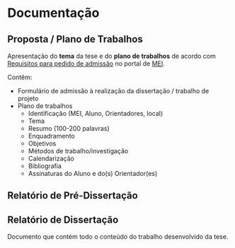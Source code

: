 # Documentação

## Proposta / Plano de Trabalhos
Apresentação do **tema** da tese e do **plano de trabalhos** de acordo com [Requisitos para pedido de admissão][1] no portal de [MEI][2].

[1]: http://mei.di.uminho.pt/?q=pt-pt/dissertacao#admissao
[2]: http://mei.di.uminho.pt/

Contêm:

- Formulário de admissão à realização da dissertação / trabalho de projeto
- Plano de trabalhos
  - Identificação (MEI, Aluno, Orientadores, local)
  - Tema
  - Resumo (100-200 palavras)
  - Enquadramento
  - Objetivos
  - Métodos de trabalho/investigação
  - Calendarização
  - Bibliografia
  - Assinaturas do Aluno e do(s) Orientador(es)


## Relatório de Pré-Dissertação


## Relatório de Dissertação
Documento que contém todo o conteúdo do trabalho desenvolvido da tese.